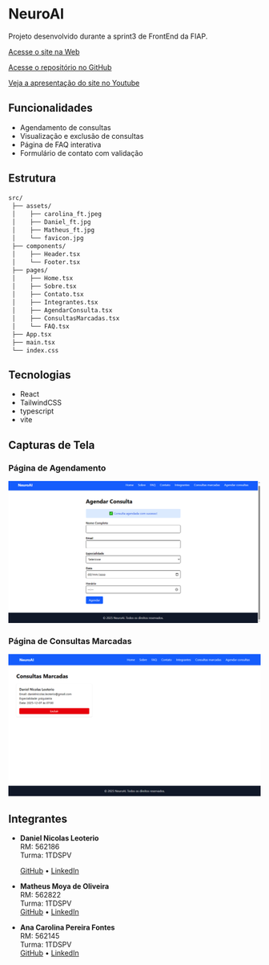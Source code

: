 # NeuroAI 

Projeto desenvolvido durante a sprint3 de FrontEnd da FIAP.

[Acesse o site na Web](https://neuroai-sprint3.vercel.app/)

[Acesse o repositório no GitHub](https://github.com/NeuroAI-frontEnd/neuroai-sprint3)

[Veja a apresentação do site no Youtube](https://youtu.be/fhVwmxQMJvo?si=HLFJPDhHk8ciTdMO)


## Funcionalidades

- Agendamento de consultas
- Visualização e exclusão de consultas
- Página de FAQ interativa
- Formulário de contato com validação

## Estrutura

````
src/
 ├── assets/
 │    ├── carolina_ft.jpeg
 │    ├── Daniel_ft.jpg
 │    ├── Matheus_ft.jpg
 │    └── favicon.jpg
 ├── components/
 │    ├── Header.tsx
 │    └── Footer.tsx
 ├── pages/
 │    ├── Home.tsx
 │    ├── Sobre.tsx
 │    ├── Contato.tsx
 │    ├── Integrantes.tsx
 │    ├── AgendarConsulta.tsx
 │    ├── ConsultasMarcadas.tsx
 │    └── FAQ.tsx
 ├── App.tsx
 ├── main.tsx
 └── index.css
````
## Tecnologias

- React
- TailwindCSS
- typescript
- vite

## Capturas de Tela

### Página de Agendamento
![Agendamento](src/assets/agendamento.png)

### Página de Consultas Marcadas
![Consultas Marcadas](src/assets/marcado.png)

## Integrantes

- **Daniel Nicolas Leoterio**  
  RM: 562186  
  Turma: 1TDSPV

  [GitHub](https://github.com/Dan1Nicolas)
  •
  [LinkedIn](https://www.linkedin.com/in/daniel-leoterio/)

- **Matheus Moya de Oliveira**  
  RM: 562822  
  Turma: 1TDSPV  
  [GitHub](https://github.com/matheusmoyaoliveira)
  •
  [LinkedIn](https://www.linkedin.com/in/matheusmoyaoliveira/)

- **Ana Carolina Pereira Fontes**  
  RM: 562145  
  Turma: 1TDSPV  
  [GitHub](https://github.com/CarolinaaFontes)
  •
  [LinkedIn](https://www.linkedin.com/in/ana-carolina-pereira-fontes/) 